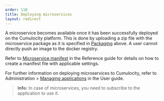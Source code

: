 ```yaml
---
order: 110
title: Deploying microservices
layout: redirect
---
```


A microservice becomes available once it has been successfully deployed on the Cumulocity platform. This is done by uploading a zip file with the microservice package as it is specified in [Packaging](#packaging) above. A user cannot directly push an image to the docker registry.

Refer to [Microservice manifest](/guides/reference/microservice-manifest) in the Reference guide for details on how to create a manifest file with applicable settings.

For further information on deploying microservices to Cumulocity, refer to Administration > [Managing applications](/guides/users-guide/administration#managing-applications) in the User guide.

>**Info:** In case of microservices, you need to subscribe to the application to use it.
